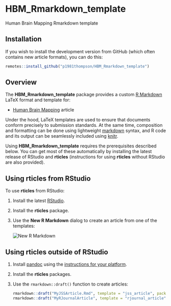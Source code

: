# HBM_Rmarkdown_template
Human Brain Mapping Rmarkdown template


## Installation

If you wish to install the development version from GitHub (which often contains new article formats), you can do this:

```r
remotes::install_github("p1981thompson/HBM_Rmarkdown_template")
```

## Overview

The **HBM_Rmarkdown_template** package provides a custom [R Markdown](http://rmarkdown.rstudio.com) LaTeX format and template for:

- [Human Brain Mapping](http://www.acm.org/) article

Under the hood, LaTeX templates are used to ensure that documents conform precisely to submission standards. At the same time, composition and formatting can be done using lightweight [markdown](https://rmarkdown.rstudio.com/authoring_basics.html) syntax, and R code and its output can be seamlessly included using [knitr](https://yihui.name/knitr/).

Using **HBM_Rmarkdown_template** requires the prerequisites described below. You can get most of these automatically by installing the latest release of RStudio and **rticles** (instructions for using **rticles** without RStudio are also provided).

## Using rticles from RStudio

To use **rticles** from RStudio:

1. Install the latest [RStudio](http://www.rstudio.com/products/rstudio/download/).

2. Install the **rticles** package. 

3. Use the **New R Markdown** dialog to create an article from one of the templates:

    ![New R Markdown](https://rmarkdown.rstudio.com/images/new_r_markdown.png)

## Using rticles outside of RStudio

1. Install [pandoc](http://pandoc.org) using the [instructions for your platform](https://rmarkdown.rstudio.com/docs/articles/pandoc.html).

2. Install the **rticles** packages.

3. Use the `rmarkdown::draft()` function to create articles:

    ```r
    rmarkdown::draft("MyJSSArticle.Rmd", template = "jss_article", package = "rticles")
    rmarkdown::draft("MyRJournalArticle", template = "rjournal_article", package = "rticles")
    ```
